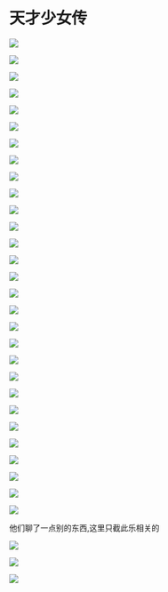 # 天才少女传

![](/others/天才少女传/1.png)

![](/others/天才少女传/2.png)

![](/others/天才少女传/3.png)

![](/others/天才少女传/4.png)

![](/others/天才少女传/5.png)

![](/others/天才少女传/6.png)

![](/others/天才少女传/7.png)

![](/others/天才少女传/8.png)

![](/others/天才少女传/9.png)

![](/others/天才少女传/10.png)

![](/others/天才少女传/11.png)

![](/others/天才少女传/11-1.png)

![](/others/天才少女传/12.png)

![](/others/天才少女传/13.png)

![](/others/天才少女传/14.png)

![](/others/天才少女传/15.png)

![](/others/天才少女传/15-1.png)

![](/others/天才少女传/16.png)

![](/others/天才少女传/17.png)

![](/others/天才少女传/18.png)

![](/others/天才少女传/19.png)

![](/others/天才少女传/20.png)

![](/others/天才少女传/21.png)

![](/others/天才少女传/22.png)

![](/others/天才少女传/23.png)

![](/others/天才少女传/24.png)

![](/others/天才少女传/25.png)

![](/others/天才少女传/26.png)

![](/others/天才少女传/27.png)

他们聊了一点别的东西,这里只截此乐相关的

![](/others/天才少女传/28.png)

![](/others/天才少女传/29.png)

![](/others/天才少女传/30.png)